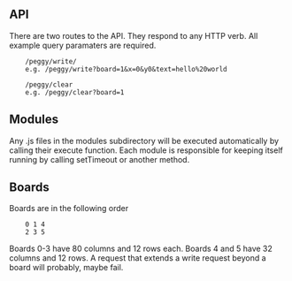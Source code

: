 API
---------------
There are two routes to the API. They respond to any HTTP verb. All example query paramaters are required.
```
	/peggy/write/
	e.g. /peggy/write?board=1&x=0&y0&text=hello%20world
```

```
	/peggy/clear
	e.g. /peggy/clear?board=1
```

Modules 
---------------
Any .js files in the modules subdirectory will be executed automatically by calling their execute function. Each module is responsible for keeping itself running by calling setTimeout or another method.

Boards
----------------
Boards are in the following order 
```
	0 1 4
	2 3 5
```
Boards 0-3 have 80 columns and 12 rows each.
Boards 4 and 5 have 32 columns and 12 rows.
A request that extends a write request beyond a board will probably, maybe fail.